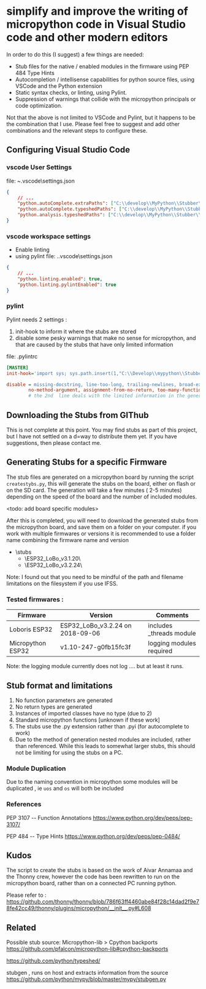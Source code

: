 # simplify and improve the writing of micropython code in Visual Studio code and other modern editors

In order to do this (I suggest) a few things are needed:
- Stub files for the native / enabled modules in the firmware using PEP 484 Type Hints
- Autocompletion / intellisense capabilities for python source files, using VSCode and the Python extension 
- Static syntax checks, or linting, using Pylint.
- Suppression of warnings that collide with the micropython principals or code optimization.

Not that the above is not limited to VSCode and Pylint, but it happens to be the combination that I use.
Please feel free to suggest and add other combinations and the relevant steps to configure these. 


## Configuring Visual Studio Code 

### vscode User Settings
file: ~\.vscode\settings.json
``` json
{
    // ...
    "python.autoComplete.extraPaths": ["C:\\develop\\MyPython\\Stubber\\stubs"],
    "python.autoComplete.typeshedPaths": ["C:\\develop\\MyPython\\Stubber\\stubs"],
    "python.analysis.typeshedPaths": ["C:\\develop\\MyPython\\Stubber\\stubs"],
}
```

### vscode workspace settings 
- Enable linting
- using pylint 
file: .\.vscode\settings.json

```  json
{
    // ...
    "python.linting.enabled": true,
    "python.linting.pylintEnabled": true
}

```
### pylint

Pylint needs 2 settings :
1. init-hook to inform it where the stubs are stored
2. disable some pesky warnings that make no sense for micropython, and that are caused by the stubs that have only limited information

file: .pylintrc
``` ini
[MASTER]
init-hook='import sys; sys.path.insert(1,"C:\\Develop\\mypython\\Stubber\\stubs")'

disable = missing-docstring, line-too-long, trailing-newlines, broad-except, logging-format-interpolation, invalid-name, 
        no-method-argument, assignment-from-no-return, too-many-function-args, unexpected-keyword-arg
        # the 2nd  line deals with the limited information in the generated stubs.

```

## Downloading the Stubs from GIThub 

This is not complete at this point.
You may find stubs as part of this project, but I have not settled on a d=way to distribute them yet.
If you have suggestions, then please contact me.

## Generating Stubs for a specific Firmware 

The stub files are generated on a micropython board by running the script `createstybs.py`, 
this will generate the stubs on the board, either on flash or on the SD card.
The generation will take a few minutes ( 2-5 minutes) depending on the speed of the board and the number of included modules.

<todo: add board specific modules>  

After this is completed, you will need to download the generated stubs from the micropython board, and save them on a folder on your computer. 
if you work with multiple firmwares or versions it is recommended to use a folder name combining the firmware name and version
- \stubs
    - \ESP32_LoBo_v3.1.20\
    - \ESP32_LoBo_v3.2.24\

Note: I found out that you need to be mindful of the path and filename limitations on the filesystem if you use IFSS. 

### Tested firmwares :

| Firmware         | Version                          | Comments        |
|------------------|----------------------------------|-----------------|
| Loboris ESP32    | ESP32_LoBo_v3.2.24 on 2018-09-06 | includes _threads module 
| Micropython ESP32| v1.10-247-g0fb15fc3f             | logging modules required 

Note: the logging module currently does not log .... but at least it runs.

## Stub format and limitations 

1. No function parameters are generated 
2. No return types are generated 
3. Instances of imported classes have no type (due to 2)
4. Standard micropython functions [unknown if these work]
5. The stubs use the .py extension rather than .pyi (for autocomplete to work) 
6. Due to the method of generation nested modules are included, rather than referenced. While this leads to somewhat larger stubs, this should not be limiting for using the stubs on a PC.  

### Module Duplication 
Due to the naming convention in micropython some modules will be duplicated , ie `uos` and `os` will both be included 

### References
PEP 3107 -- Function Annotations
https://www.python.org/dev/peps/pep-3107/

PEP 484 -- Type Hints
https://www.python.org/dev/peps/pep-0484/

## Kudos 
The script to create the stubs is based on the work of Aivar Annamaa and the Thonny crew, however the code has been rewritten to run on the micropython board, rather than on a connected PC running python.  

Please refer to : 
https://github.com/thonny/thonny/blob/786f63ff4460abe84f28c14dad2f9e78fe42cc49/thonny/plugins/micropython/__init__.py#L608

## Related 

Possible stub source: Micropython-lib > Cpython backports
https://github.com/pfalcon/micropython-lib#cpython-backports

https://github.com/python/typeshed/

stubgen , runs on host and extracts information from the source 
https://github.com/python/mypy/blob/master/mypy/stubgen.py


